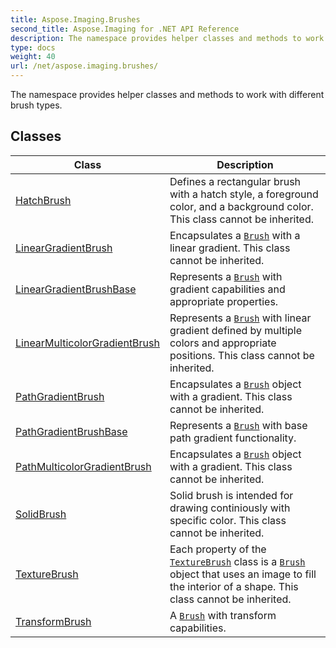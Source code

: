 ```yaml
---
title: Aspose.Imaging.Brushes
second_title: Aspose.Imaging for .NET API Reference
description: The namespace provides helper classes and methods to work with different brush types
type: docs
weight: 40
url: /net/aspose.imaging.brushes/
---
```

The namespace provides helper classes and methods to work with different brush types.

## Classes

| Class | Description |
| --- | --- |
| [HatchBrush](./hatchbrush/) | Defines a rectangular brush with a hatch style, a foreground color, and a background color. This class cannot be inherited. |
| [LinearGradientBrush](./lineargradientbrush/) | Encapsulates a [`Brush`](../aspose.imaging/brush/) with a linear gradient. This class cannot be inherited. |
| [LinearGradientBrushBase](./lineargradientbrushbase/) | Represents a [`Brush`](../aspose.imaging/brush/) with gradient capabilities and appropriate properties. |
| [LinearMulticolorGradientBrush](./linearmulticolorgradientbrush/) | Represents a [`Brush`](../aspose.imaging/brush/) with linear gradient defined by multiple colors and appropriate positions. This class cannot be inherited. |
| [PathGradientBrush](./pathgradientbrush/) | Encapsulates a [`Brush`](../aspose.imaging/brush/) object with a gradient. This class cannot be inherited. |
| [PathGradientBrushBase](./pathgradientbrushbase/) | Represents a [`Brush`](../aspose.imaging/brush/) with base path gradient functionality. |
| [PathMulticolorGradientBrush](./pathmulticolorgradientbrush/) | Encapsulates a [`Brush`](../aspose.imaging/brush/) object with a gradient. This class cannot be inherited. |
| [SolidBrush](./solidbrush/) | Solid brush is intended for drawing continiously with specific color. This class cannot be inherited. |
| [TextureBrush](./texturebrush/) | Each property of the [`TextureBrush`](../aspose.imaging.brushes/texturebrush/) class is a [`Brush`](../aspose.imaging/brush/) object that uses an image to fill the interior of a shape. This class cannot be inherited. |
| [TransformBrush](./transformbrush/) | A [`Brush`](../aspose.imaging/brush/) with transform capabilities. |


